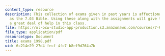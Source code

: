 ```yaml
---
content_type: resource
description: This collection of exams given in past years is affectionately known
  as the 7.03 Bible. Using these along with the assignments will give the student
  a great deal of help in this class.
file: https://ol-ocw-studio-app-production.s3.amazonaws.com/courses/7-03-genetics-fall-2004/6c214e2927d4fecf4fc7b8ef9d764a7b_exams_1998.pdf
file_type: application/pdf
resourcetype: Document
title: exams_1998.pdf
uid: 6c214e29-27d4-fecf-4fc7-b8ef9d764a7b
---
```

